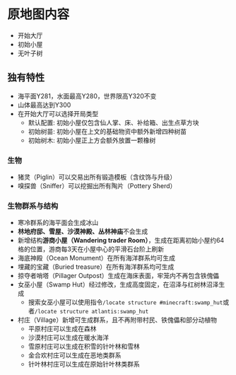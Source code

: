 # 原地图内容

- 开始大厅
- 初始小屋
- 无叶子树

## 独有特性

- 海平面Y281，水面最高Y280，世界限高Y320不变
- 山体最高达到Y300
- 在开始大厅可以选择开局类型
  - 默认配置: 初始小屋仅包含仙人掌、床、补给箱、出生点草方块
  - 初始树苗: 初始小屋在上文的基础物资中额外新增四种树苗
  - 初始树木: 初始小屋正上方会额外放置一颗橡树

### 生物

- 猪灵（Piglin）可以交易出所有锻造模板（含纹饰与升级）
- 嗅探兽（Sniffer）可以挖掘出所有陶片（Pottery Sherd）

### 生物群系与结构

- 寒冷群系的海平面会生成冰山
- **林地府邸、雪屋、沙漠神殿、丛林神庙**不会生成
- 新增结构**游商小屋（Wandering trader Room）**，生成在距离初始小屋约64格的位置，游商每3天在小屋中心的平滑石台阶上刷新
- 海底神殿（Ocean Monument）在所有海洋群系均可生成
- 埋藏的宝藏（Buried treasure）在所有海洋群系均可生成
- 掠夺者哨塔（Pillager Outpost）生成在海床表面，牢笼内不再包含铁傀儡
- 女巫小屋（Swamp Hut）经过修改，生成高度固定，在沼泽与红树林沼泽生成
  - 搜索女巫小屋可以使用指令`/locate structure #minecraft:swamp_hut`或者`/locate structure atlantis:swamp_hut`
- 村庄（Village）新增可生成群系，且不再附带村民、铁傀儡和部分动植物
  - 平原村庄可以生成在森林
  - 沙漠村庄可以生成在暖水海洋
  - 雪原村庄可以生成在积雪的针叶林和雪林
  - 金合欢村庄可以生成在恶地类群系
  - 针叶林村庄可以生成在原始针叶林类群系

